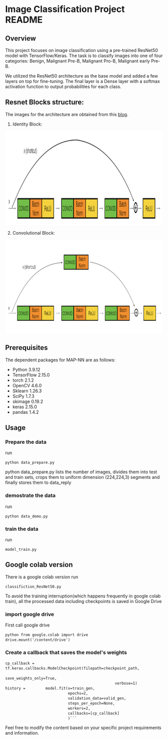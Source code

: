 # Image Classification Project README

## Overview
This project focuses on image classification using a pre-trained ResNet50 model with TensorFlow/Keras. The task is to classify images into one of four categories: Benign, Malignant Pre-B, Malignant Pro-B, Malignant early Pre-B.

We utilized the ResNet50 architecture as the base model and added a few layers on top for fine-tuning. The final layer is a Dense layer with a softmax activation function to output probabilities for each class.


## Resnet Blocks structure:

The images for the architecture are obtained from this [blog](https://towardsdatascience.com/understanding-and-coding-a-resnet-in-keras-446d7ff84d33).

1. Identity Block:

<img src="images/identity_block.png" style="width:800px;height:300px;">

2. Convolutional Block:

<img src="images/convolutional_block.png" style="width:800px;height:300px;">

## Prerequisites
The dependent packages for MAP-NN are as follows:

* Python 3.9.12
* TensorFlow 2.15.0
* torch 2.1.2
* OpenCV 4.6.0
* Sklearn 1.26.3
* SciPy 1.7.3
* skimage 0.19.2
* keras 2.15.0
* pandas 1.4.2

## Usage
### Prepare the data
run
```
python data_prepare.py
```
python data_prepare.py lists the number of images, divides them into test and train sets, crops them to uniform dimension (224,224,3) segments and finally stores them to data_reply
### demostrate the data
run

```
python data_demo.py
```
### train the data
run
```
model_train.py
```


## Google colab version
There is a google colab version
run
```
classifiction_ResNet50.py
```
 To avoid the training interruption(which happens frequently in google colab train), all the processed data including checkpoints is saved in Google Drive

### import google drive
First call google drive 

```
python from google.colab import drive
drive.mount('/content/drive')
```
### Create a callback that saves the model's weights
```
cp_callback = tf.keras.callbacks.ModelCheckpoint(filepath=checkpoint_path,
                                                 save_weights_only=True,
                                                 verbose=1)
history =         model.fit(x=train_gen,
                            epochs=2,
                            validation_data=valid_gen,
                            steps_per_epoch=None,
                            workers=2,
                            callbacks=[cp_callback]
                            )```
```



Feel free to modify the content based on your specific project requirements and information.